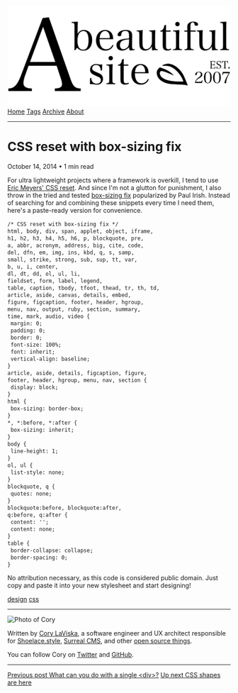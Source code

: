 <a href="../../index.html" class="header-link"><img src="../../images/logos/wordmark.svg" alt="A Beautiful Site" class="wordmark" /></a> <a href="../../index.html" class="nav-item">Home</a> <a href="../../tags/index.html" class="nav-item">Tags</a> <a href="../index.html" class="nav-item">Archive</a> <a href="../../about/index.html" class="nav-item">About</a>

------------------------------------------------------------------------

CSS reset with box-sizing fix
=============================

October 14, 2014 • 1 min read

For ultra lightweight projects where a framework is overkill, I tend to use [Eric Meyers' CSS reset](http://meyerweb.com/eric/tools/css/reset/). And since I'm not a glutton for punishment, I also throw in the tried and tested [box-sizing fix](http://www.paulirish.com/2012/box-sizing-border-box-ftw/) popularized by Paul Irish. Instead of searching for and combining these snippets every time I need them, here's a paste-ready version for convenience.

    /* CSS reset with box-sizing fix */
    html, body, div, span, applet, object, iframe,
    h1, h2, h3, h4, h5, h6, p, blockquote, pre,
    a, abbr, acronym, address, big, cite, code,
    del, dfn, em, img, ins, kbd, q, s, samp,
    small, strike, strong, sub, sup, tt, var,
    b, u, i, center,
    dl, dt, dd, ol, ul, li,
    fieldset, form, label, legend,
    table, caption, tbody, tfoot, thead, tr, th, td,
    article, aside, canvas, details, embed,
    figure, figcaption, footer, header, hgroup,
    menu, nav, output, ruby, section, summary,
    time, mark, audio, video {
     margin: 0;
     padding: 0;
     border: 0;
     font-size: 100%;
     font: inherit;
     vertical-align: baseline;
    }
    article, aside, details, figcaption, figure,
    footer, header, hgroup, menu, nav, section {
     display: block;
    }
    html {
     box-sizing: border-box;
    }
    *, *:before, *:after {
     box-sizing: inherit;
    }
    body {
     line-height: 1;
    }
    ol, ul {
     list-style: none;
    }
    blockquote, q {
     quotes: none;
    }
    blockquote:before, blockquote:after,
    q:before, q:after {
     content: '';
     content: none;
    }
    table {
     border-collapse: collapse;
     border-spacing: 0;
    }

No attribution necessary, as this code is considered public domain. Just copy and paste it into your new stylesheet and start designing!

<a href="../../tags/design/index.html" class="post-tag">design</a> <a href="../../tags/css/index.html" class="post-tag">css</a>

------------------------------------------------------------------------

<img src="http://0.gravatar.com/avatar/bf1b3b95fd5b096a3592247c29667b33?s=512" alt="Photo of Cory" class="avatar avatar-small" />

Written by [Cory LaViska](../../index-4.html), a software engineer and UX architect responsible for [Shoelace.style](https://shoelace.style/), [Surreal CMS](https://www.surrealcms.com/), and other [open source things](https://github.com/claviska).

You can follow Cory on [Twitter](https://twitter.com/claviska) and [GitHub](https://github.com/claviska).

------------------------------------------------------------------------

<a href="../what-can-you-do-with-a-single-div/index.html" class="post-nav-previous"><span class="small">Previous post</span> What can you do with a single &lt;div&gt;?</a> <a href="../css-shapes-are-here/index.html" class="post-nav-next"><span class="small">Up next</span> CSS shapes are here</a>
